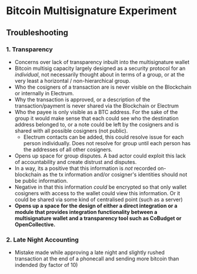 # Bitcoin Multisignature Experiment

## Troubleshooting

### 1. Transparency

* Concerns over lack of transparency inbuilt into the multisignature wallet
* Bitcoin multisig capacity largely designed as a security protocol for an _individual_, not necessarily thought about in terms of a group, or at the very least a horizontal / non-hierarchical group.
* Who the cosigners of a transaction are is never visible on the Blockchain or internally in Electrum.
* Why the transaction is approved, or a description of the transaction/payment is never shared via the Blockchain or Electrum
* Who the payee is only visible as a BTC address. For the sake of the group it would make sense that each could see who the destination address belonged to, or a note could be left by the cosigners and is shared with all possible cosigners (not public).
  - Electrum contacts can be added, this could resolve issue for each person individually. Does not resolve for group until each person has the addresses of all other cosigners.
* Opens up space for group disputes. A bad actor could exploit this lack of accountability and create distrust and disputes.
* In a way, its a positive that this information is _not_ recorded on-blockchain as the tx information and/or cosigner's identities should not be public information.
* Negative in that this information _could_ be encrypted so that only wallet cosigners with access to the wallet could view this information. Or it could be shared via some kind of centralised point (such as a server)
* **Opens up a space for the design of either a direct integration or a module that provides integration functionality between a multisignature wallet and a transparency tool such as CoBudget or OpenCollective.**

### 2. Late Night Accounting

* Mistake made while approving a late night and slightly rushed transaction at the end of a phonecall and sending more bitcoin than indended (by factor of 10)

